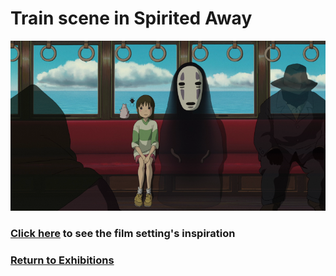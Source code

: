 # Train scene in Spirited Away
![Train scene](train-film.png)
### [Click here](https://github.com/mollyjones2023/ghibli-simulacrum/blob/main/2-ghibli-grand-warehouse/1-exhibitions/steam-train-page.md) to see the film setting's inspiration

### [Return to Exhibitions](https://github.com/mollyjones2023/ghibli-simulacrum/blob/main/2-ghibli-grand-warehouse/1-exhibitions/exhibition.md)
